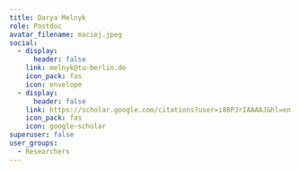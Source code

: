 ```yaml
---
title: Darya Melnyk
role: Postdoc
avatar_filename: maciej.jpeg
social:
  - display:
      header: false
    link: melnyk@tu-berlin.de
    icon_pack: fas
    icon: envelope
  - display:
      header: false
    link: https://scholar.google.com/citations?user=i88PJrIAAAAJ&hl=en
    icon_pack: fas
    icon: google-scholar
superuser: false
user_groups:
  - Researchers
---
```

